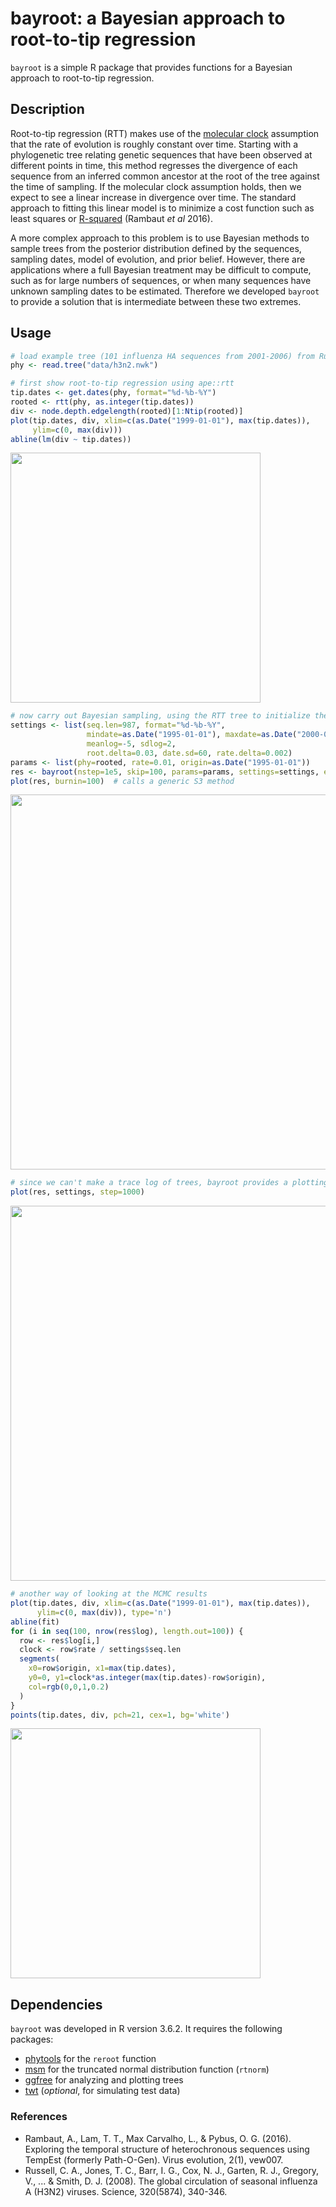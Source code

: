 # bayroot: a Bayesian approach to root-to-tip regression

`bayroot` is a simple R package that provides functions for a Bayesian approach to root-to-tip regression.

## Description
Root-to-tip regression (RTT) makes use of the [molecular clock](https://en.wikipedia.org/wiki/Molecular_clock) assumption that the rate of evolution is roughly constant over time.  Starting with a phylogenetic tree relating genetic sequences that have been observed at different points in time, this method regresses the divergence of each sequence from an inferred common ancestor at the root of the tree against the time of sampling.  If the molecular clock assumption holds, then we expect to see a linear increase in divergence over time.  The standard approach to fitting this linear model is to minimize a cost function such as least squares or [R-squared](https://en.wikipedia.org/wiki/Coefficient_of_determination) (Rambaut *et al* 2016).

A more complex approach to this problem is to use Bayesian methods to sample trees from the posterior distribution defined by the sequences, sampling dates, model of evolution, and prior belief.  However, there are applications where a full Bayesian treatment may be difficult to compute, such as for large numbers of sequences, or when many sequences have unknown sampling dates to be estimated.  Therefore we developed `bayroot` to provide a solution that is intermediate between these two extremes.

## Usage
```R
# load example tree (101 influenza HA sequences from 2001-2006) from Russell et al. 2008)
phy <- read.tree("data/h3n2.nwk")

# first show root-to-tip regression using ape::rtt
tip.dates <- get.dates(phy, format="%d-%b-%Y")
rooted <- rtt(phy, as.integer(tip.dates))
div <- node.depth.edgelength(rooted)[1:Ntip(rooted)]
plot(tip.dates, div, xlim=c(as.Date("1999-01-01"), max(tip.dates)), 
     ylim=c(0, max(div)))
abline(lm(div ~ tip.dates))
```
<img src="https://user-images.githubusercontent.com/1109328/174401842-535dda29-2c62-42db-9cf0-de556dd9acd3.png" width="400px"/>


```R
# now carry out Bayesian sampling, using the RTT tree to initialize the chain
settings <- list(seq.len=987, format="%d-%b-%Y", 
                 mindate=as.Date("1995-01-01"), maxdate=as.Date("2000-01-01"),
                 meanlog=-5, sdlog=2,
                 root.delta=0.03, date.sd=60, rate.delta=0.002)
params <- list(phy=rooted, rate=0.01, origin=as.Date("1995-01-01"))
res <- bayroot(nstep=1e5, skip=100, params=params, settings=settings, echo=T)  # about 8 minutes
plot(res, burnin=100)  # calls a generic S3 method
```
<img src="https://user-images.githubusercontent.com/1109328/174401648-b6691a29-65fc-4104-9b37-a7e75dd1bf04.png" width="600px"/>


```R
# since we can't make a trace log of trees, bayroot provides a plotting option for viewing a specific step in the chain sample
plot(res, settings, step=1000)
```
<img src="https://user-images.githubusercontent.com/1109328/174401959-6c7d857e-6189-4574-bb64-c6887f6978ba.png" width="600px"/>

```R
# another way of looking at the MCMC results
plot(tip.dates, div, xlim=c(as.Date("1999-01-01"), max(tip.dates)), 
      ylim=c(0, max(div)), type='n')
abline(fit)
for (i in seq(100, nrow(res$log), length.out=100)) {
  row <- res$log[i,]
  clock <- row$rate / settings$seq.len
  segments(
    x0=row$origin, x1=max(tip.dates), 
    y0=0, y1=clock*as.integer(max(tip.dates)-row$origin),
    col=rgb(0,0,1,0.2)
  )
}
points(tip.dates, div, pch=21, cex=1, bg='white')
```
<img src="https://user-images.githubusercontent.com/1109328/174402219-072167a9-ee2d-4baa-938e-8214abf6db6d.png" width="400px"/>


## Dependencies

`bayroot` was developed in R version 3.6.2.  It requires the following packages:
* [phytools](https://github.com/liamrevell/phytools) for the `reroot` function
* [msm](https://cran.r-project.org/web/packages/msm/index.html) for the truncated normal distribution function (`rtnorm`)
* [ggfree](https://github.com/ArtPoon/ggfree) for analyzing and plotting trees
* [twt](https://github.com/PoonLab/twt) (*optional*, for simulating test data)


### References
* Rambaut, A., Lam, T. T., Max Carvalho, L., & Pybus, O. G. (2016). Exploring the temporal structure of heterochronous sequences using TempEst (formerly Path-O-Gen). Virus evolution, 2(1), vew007.
* Russell, C. A., Jones, T. C., Barr, I. G., Cox, N. J., Garten, R. J., Gregory, V., ... & Smith, D. J. (2008). The global circulation of seasonal influenza A (H3N2) viruses. Science, 320(5874), 340-346.
